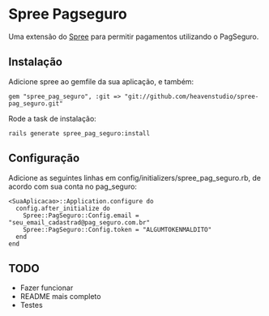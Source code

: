 # Spree Pagseguro

Uma extensão do [Spree](http://spreecommerce.com) para permitir pagamentos utilizando o PagSeguro.

## Instalação

Adicione spree ao gemfile da sua aplicação, e também:

    gem "spree_pag_seguro", :git => "git://github.com/heavenstudio/spree-pag_seguro.git"

Rode a task de instalação:

    rails generate spree_pag_seguro:install

## Configuração

Adicione as seguintes linhas em config/initializers/spree_pag_seguro.rb, de acordo com sua conta no pag_seguro:

	<SuaAplicacao>::Application.configure do
	  config.after_initialize do
	    Spree::PagSeguro::Config.email = "seu_email_cadastrad@pag_seguro.com.br"
	    Spree::PagSeguro::Config.token = "ALGUMTOKENMALDITO"
	  end
	end
    
## TODO

* Fazer funcionar
* README mais completo
* Testes
